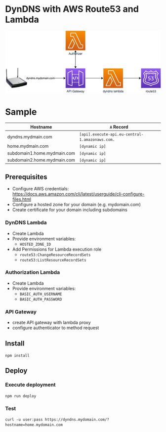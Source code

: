# DynDNS with AWS Route53 and Lambda

![Concept](assets/concept.png)

# Sample

| Hostname                    | `A` Record                                      |
|-----------------------------|-------------------------------------------------|
| dyndns.mydmain.com          | `[api].execute-api.eu-central-1.amazonaws.com.` |
| home.mydmain.com            | `[dynamic ip]`                                  |
| subdomain1.home.mydmain.com | `[dynamic ip]`                                  |
| subdomain2.home.mydmain.com | `[dynamic ip]`                                  |

## Prerequisites

* Configure AWS credentials: https://docs.aws.amazon.com/cli/latest/userguide/cli-configure-files.html
* Configure a hosted zone for your domain (e.g. mydomain.com)
* Create certificate for your domain including subdomains

### DynDNS Lambda
* Create Lambda 
* Provide environment variables:
  * `HOSTED_ZONE_ID`
* Add Permissions for Lambda execution role
  * `route53:ChangeResourceRecordSets`
  * `route53:ListResourceRecordSets`

### Authorization Lambda
* Create Lambda
* Provide environment variables:
  * `BASIC_AUTH_USERNAME`
  * `BASIC_AUTH_PASSWORD`

### API Gateway
* create API gateway with lambda proxy
* configure authenticator to method request

## Install

`npm install`

## Deploy

### Execute deployment

`npm run deploy`

### Test
`curl -u user:pass https://dyndns.mydomain.com/?hostname=home.mydomain.com`
